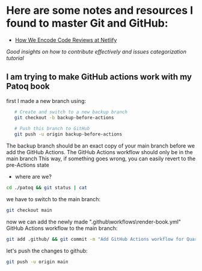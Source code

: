 # Here are some notes and resources I found to master Git and GitHub:

- [How We Encode Code Reviews at Netlify](https://www.netlify.com/blog/2020/03/05/feedback-ladders-how-we-encode-code-reviews-at-netlify/)

_Good insights on how to contribute effectively and issues categorization tutorial_

## I am trying to make GitHub actions work with my Patoq book
first I made a new branch using:

```bash
   # Create and switch to a new backup branch
   git checkout -b backup-before-actions
   
   # Push this branch to GitHub
   git push -u origin backup-before-actions 
```
The backup branch should be an exact copy of your main branch before we add the GitHub Actions. The GitHub Actions workflow should only be in the main branch
This way, if something goes wrong, you can easily revert to the pre-Actions state

- where are we?
```bash
cd ./patoq && git status | cat
```
we have to switch to the main branch:
```bash
git checkout main
```
now we can add the newly made ".github\workflows\render-book.yml" GitHub Actions workflow to the main branch:
```bash
git add .github/ && git commit -m "Add GitHub Actions workflow for Quarto rendering"
```

let's push the changes to github:

```bash
git push -u origin main
```



